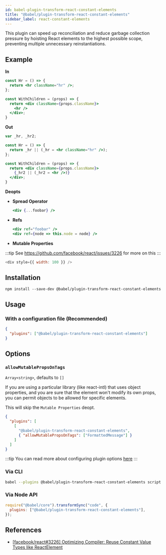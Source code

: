 ```yaml
---
id: babel-plugin-transform-react-constant-elements
title: "@babel/plugin-transform-react-constant-elements"
sidebar_label: react-constant-elements
---
```


This plugin can speed up reconciliation and reduce garbage collection pressure by hoisting
React elements to the highest possible scope, preventing multiple unnecessary reinstantiations.

## Example

**In**

```jsx title="JSX"
const Hr = () => {
  return <hr className="hr" />;
};

const WithChildren = (props) => {
  return <div className={props.className}>
    <hr />
  </div>;
}
```

**Out**

```jsx title="JSX"
var _hr, _hr2;

const Hr = () => {
  return _hr || (_hr = <hr className="hr" />);
};

const WithChildren = (props) => {
  return <div className={props.className}>
    {_hr2 || (_hr2 = <hr />)}
  </div>;
}
```

**Deopts**

- **Spread Operator**

  ```jsx title="JSX"
  <div {...foobar} />
  ```

- **Refs**

  ```jsx title="JSX"
  <div ref="foobar" />
  <div ref={node => this.node = node} />
  ```

- **Mutable Properties**

:::tip
See https://github.com/facebook/react/issues/3226 for more on this
:::

```js title="JavaScript"
<div style={{ width: 100 }} />
```

## Installation

```shell npm2yarn
npm install --save-dev @babel/plugin-transform-react-constant-elements
```

## Usage

### With a configuration file (Recommended)

```json title="babel.config.json"
{
  "plugins": ["@babel/plugin-transform-react-constant-elements"]
}
```

## Options

### `allowMutablePropsOnTags`

`Array<string>`, defaults to `[]`

If you are using a particular library (like react-intl) that uses object properties, and you are sure
that the element won't modify its own props, you can permit objects to be allowed for specific elements.

This will skip the `Mutable Properties` deopt.

```json title="babel.config.json"
{
  "plugins": [
    [
      "@babel/plugin-transform-react-constant-elements",
      { "allowMutablePropsOnTags": ["FormattedMessage"] }
    ]
  ]
}
```

:::tip
You can read more about configuring plugin options [here](https://babeljs.io/docs/en/plugins#plugin-options)
:::

### Via CLI

```sh title="Shell"
babel --plugins @babel/plugin-transform-react-constant-elements script.js
```

### Via Node API

```js title="JavaScript"
require("@babel/core").transformSync("code", {
  plugins: ["@babel/plugin-transform-react-constant-elements"],
});
```

## References

- [[facebook/react#3226] Optimizing Compiler: Reuse Constant Value Types like ReactElement](https://github.com/facebook/react/issues/3226)
